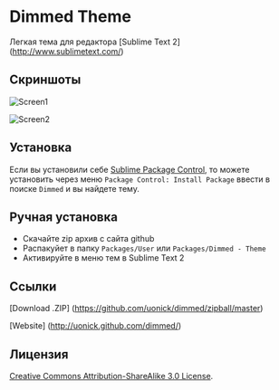 # Dimmed Theme

Легкая тема для редактора [Sublime Text 2] (http://www.sublimetext.com/)

## Скриншоты

![Screen1](http://cloud.github.com/downloads/uonick/dimmed/dimmed_gh1.png)

![Screen2](http://cloud.github.com/downloads/uonick/dimmed/dimmed_gh2.png)

## Установка

Если вы установили себе [Sublime Package Control](http://wbond.net/sublime_packages/package_control), то можете установить через меню `Package Control: Install Package` ввести в поиске `Dimmed` и вы найдете тему.

## Ручная установка

* Скачайте zip архив с сайта github
* Распакуйет в папку `Packages/User` или `Packages/Dimmed - Theme`
* Активируйте в меню тем в Sublime Text 2

## Ссылки

[Download .ZIP] (https://github.com/uonick/dimmed/zipball/master)

[Website] (http://uonick.github.com/dimmed/)

## Лицензия

[Creative Commons Attribution-ShareAlike 3.0 License](http://creativecommons.org/licenses/by-sa/3.0/).
